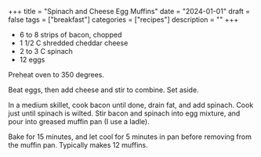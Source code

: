 ﻿+++
title = "Spinach and Cheese Egg Muffins"
date = "2024-01-01"
draft = false
tags = ["breakfast"]
categories = ["recipes"]
description = ""
+++

* 6 to 8 strips of bacon, chopped
* 1 1/2 C shredded cheddar cheese
* 2 to 3 C spinach
* 12 eggs

Preheat oven to 350 degrees.

Beat eggs, then add cheese and stir to combine. Set aside.

In a medium skillet, cook bacon until done, drain fat, and add spinach. Cook just until spinach is wilted. Stir bacon and spinach into egg mixture, and pour into greased muffin pan (I use a ladle). 

Bake for 15 minutes, and let cool for 5 minutes in pan before removing from the muffin pan. Typically makes 12 muffins.